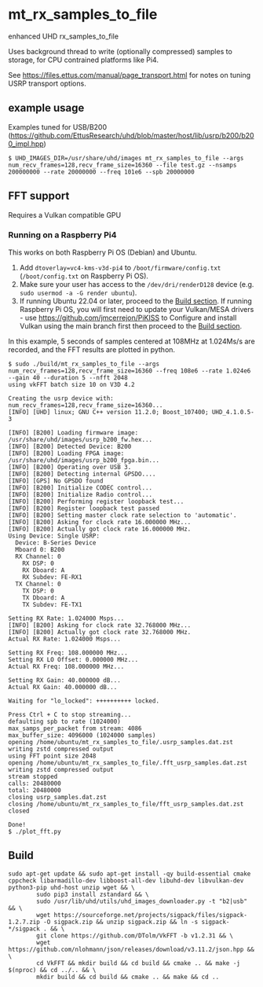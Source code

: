 # mt_rx_samples_to_file

enhanced UHD rx_samples_to_file

Uses background thread to write (optionally compressed) samples to storage, for CPU contrained platforms like Pi4.

See https://files.ettus.com/manual/page_transport.html for notes on tuning USRP transport options.

## example usage

Examples tuned for USB/B200 (https://github.com/EttusResearch/uhd/blob/master/host/lib/usrp/b200/b200_impl.hpp)

```
$ UHD_IMAGES_DIR=/usr/share/uhd/images mt_rx_samples_to_file --args num_recv_frames=128,recv_frame_size=16360 --file test.gz --nsamps 200000000 --rate 20000000 --freq 101e6 --spb 20000000
```

## FFT support

Requires a Vulkan compatible GPU

### Running on a Raspberry Pi4

This works on both Raspberry Pi OS (Debian) and Ubuntu.

1. Add `dtoverlay=vc4-kms-v3d-pi4` to `/boot/firmware/config.txt` (`/boot/config.txt` on Raspberry Pi OS).
2. Make sure your user has access to the ```/dev/dri/renderD128``` device (e.g. ```sudo usermod -a -G render ubuntu```).
3. If running Ubuntu 22.04 or later, proceed to the [Build section](#build). If running Raspberry Pi OS, you will first need to update your Vulkan/MESA drivers - use https://github.com/jmcerrejon/PiKISS to Configure and install Vulkan using the main branch first then proceed to the [Build section](#build).

In this example, 5 seconds of samples centered at 108MHz at 1.024Ms/s are recorded, and the FFT results are plotted in python.

```
$ sudo ./build/mt_rx_samples_to_file --args num_recv_frames=128,recv_frame_size=16360 --freq 108e6 --rate 1.024e6 --gain 40 --duration 5 --nfft 2048
using vkFFT batch size 10 on V3D 4.2

Creating the usrp device with: num_recv_frames=128,recv_frame_size=16360...
[INFO] [UHD] linux; GNU C++ version 11.2.0; Boost_107400; UHD_4.1.0.5-3

[INFO] [B200] Loading firmware image: /usr/share/uhd/images/usrp_b200_fw.hex...
[INFO] [B200] Detected Device: B200
[INFO] [B200] Loading FPGA image: /usr/share/uhd/images/usrp_b200_fpga.bin...
[INFO] [B200] Operating over USB 3.
[INFO] [B200] Detecting internal GPSDO.... 
[INFO] [GPS] No GPSDO found
[INFO] [B200] Initialize CODEC control...
[INFO] [B200] Initialize Radio control...
[INFO] [B200] Performing register loopback test... 
[INFO] [B200] Register loopback test passed
[INFO] [B200] Setting master clock rate selection to 'automatic'.
[INFO] [B200] Asking for clock rate 16.000000 MHz... 
[INFO] [B200] Actually got clock rate 16.000000 MHz.
Using Device: Single USRP:
  Device: B-Series Device
  Mboard 0: B200
  RX Channel: 0
    RX DSP: 0
    RX Dboard: A
    RX Subdev: FE-RX1
  TX Channel: 0
    TX DSP: 0
    TX Dboard: A
    TX Subdev: FE-TX1

Setting RX Rate: 1.024000 Msps...
[INFO] [B200] Asking for clock rate 32.768000 MHz... 
[INFO] [B200] Actually got clock rate 32.768000 MHz.
Actual RX Rate: 1.024000 Msps...

Setting RX Freq: 108.000000 MHz...
Setting RX LO Offset: 0.000000 MHz...
Actual RX Freq: 108.000000 MHz...

Setting RX Gain: 40.000000 dB...
Actual RX Gain: 40.000000 dB...

Waiting for "lo_locked": ++++++++++ locked.

Press Ctrl + C to stop streaming...
defaulting spb to rate (1024000)
max_samps_per_packet from stream: 4086
max_buffer_size: 4096000 (1024000 samples)
opening /home/ubuntu/mt_rx_samples_to_file/.usrp_samples.dat.zst
writing zstd compressed output
using FFT point size 2048
opening /home/ubuntu/mt_rx_samples_to_file/.fft_usrp_samples.dat.zst
writing zstd compressed output
stream stopped
calls: 20480000
total: 20480000
closing usrp_samples.dat.zst
closing /home/ubuntu/mt_rx_samples_to_file/fft_usrp_samples.dat.zst
closed

Done!
$ ./plot_fft.py
```

## Build

```
sudo apt-get update && sudo apt-get install -qy build-essential cmake cppcheck libarmadillo-dev libboost-all-dev libuhd-dev libvulkan-dev python3-pip uhd-host unzip wget && \
        sudo pip3 install zstandard && \
        sudo /usr/lib/uhd/utils/uhd_images_downloader.py -t "b2|usb" && \
        wget https://sourceforge.net/projects/sigpack/files/sigpack-1.2.7.zip -O sigpack.zip && unzip sigpack.zip && ln -s sigpack-*/sigpack . && \
        git clone https://github.com/DTolm/VkFFT -b v1.2.31 && \
        wget https://github.com/nlohmann/json/releases/download/v3.11.2/json.hpp && \
        cd VkFFT && mkdir build && cd build && cmake .. && make -j $(nproc) && cd ../.. && \
        mkdir build && cd build && cmake .. && make && cd ..
```
